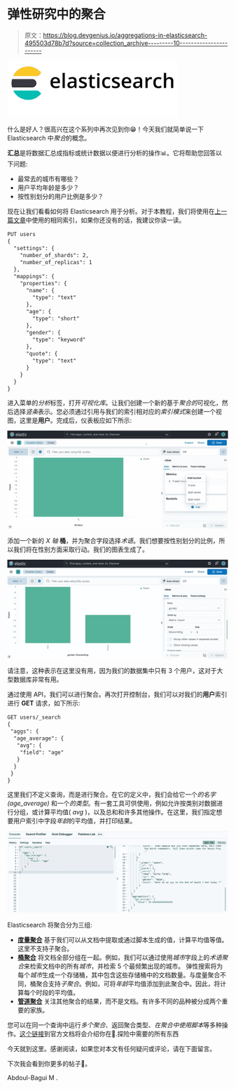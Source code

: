 # 弹性研究中的聚合

> 原文：<https://blog.devgenius.io/aggregations-in-elasticsearch-495503d78b7d?source=collection_archive---------10----------------------->

![](img/09d25d8c31b87fa779bd600e84cf25a8.png)

什么是好人？很高兴在这个系列中再次见到你😁！今天我们就简单说一下 Elasticsearch 中*聚合*的概念。

**汇总**是将数据汇总成指标或统计数据以便进行分析的操作📊。它将帮助您回答以下问题:

*   最常去的城市有哪些？
*   用户平均年龄是多少？
*   按性别划分的用户比例是多少？

现在让我们看看如何将 Elasticsearch 用于分析。对于本教程，我们将使用在[上一篇文章](https://medium.com/@mhdabdel151/the-essentials-of-data-search-in-elasticsearch-ca2efee5509e)中使用的相同索引，如果你还没有的话，我建议你读一读。

```
PUT users 
{
  "settings": {
    "number_of_shards": 2,
    "number_of_replicas": 1
  },
  "mappings": {
    "properties": {
      "name": {
        "type": "text"
      },
      "age": {
        "type": "short"
      },
      "gender": {
        "type": "keyword"
      },
      "quote": {
        "type": "text"
      }
    }
  }
}
```

进入菜单的*分析*标签，打开*可视化库*。让我们创建一个新的基于*聚合的*可视化，然后选择*竖条*表示。您必须通过引用与我们的索引相对应的*索引模式*来创建一个视图，这里是**用户**。完成后，仪表板应如下所示:

![](img/42c127f5be10e34f88224bf604c7ba39.png)

添加一个新的 *X 轴* **桶**，并为聚合字段选择*术语*。我们想要按性别划分的比例，所以我们将在性别方面采取行动。我们的图表生成了。

![](img/894be6ebf75215f3f63da6efd34dff62.png)

请注意，这种表示在这里没有用，因为我们的数据集中只有 3 个用户，这对于大型数据库非常有用。

通过使用 API，我们可以进行聚合。再次打开控制台，我们可以对我们的**用户**索引进行 **GET** 请求，如下所示:

```
GET users/_search
{
 "aggs": {
  "age_average": {
   "avg": {
    "field": "age"
   }
  }
 }
}
```

这里我们不定义查询，而是进行聚合。在它的定义中，我们会给它一个*的名字(age_average)* 和一个*的类型*。有一套工具可供使用，例如允许按类别对数据进行分组，或计算平均值( *avg* )，以及总和和许多其他操作。在这里，我们指定想要用户索引中字段*年龄*的平均值，并打印结果。

![](img/90332623eff162e91eeebdcfad554984.png)

Elasticsearch 将聚合分为三组:

*   [**度量聚合**](https://www.elastic.co/guide/en/elasticsearch/reference/current/search-aggregations-metrics.html) 基于我们可以从文档中提取或通过脚本生成的值，计算平均值等值。这里不支持子聚合。
*   [**桶聚合**](https://www.elastic.co/guide/en/elasticsearch/reference/current/search-aggregations-bucket.html) 将文档全部分组在一起。例如，我们可以通过使用*城市*字段上的*术语聚合*来检索文档中的所有*城市*，并检索 5 个最频繁出现的城市。
    弹性搜索将为每个*城市*生成一个存储桶，其中包含这些存储桶中的文档数量。与度量聚合不同，桶聚合支持*子聚合*。例如，可将*年龄*平均值添加到此聚合中。因此，将计算每个时段的平均值。
*   [**管道聚合**](https://www.elastic.co/guide/en/elasticsearch/reference/current/search-aggregations-pipeline.html) 关注其他聚合的结果，而不是文档。有许多不同的品种被分成两个重要的家族。

您可以在同一个查询中运行*多个聚合*、返回聚合类型、*在聚合中使用脚本*等多种操作。[这个链接](https://www.elastic.co/guide/en/elasticsearch/reference/current/search-aggregations.html#search-aggregations)到官方文档将会介绍你在🧗.探险中需要的所有东西

今天就到这里。感谢阅读，如果您对本文有任何疑问或评论，请在下面留言。

下次我会看到你更多的帖子🚀。

Abdoul-Bagui M .